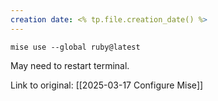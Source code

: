 ```yaml
---
creation date: <% tp.file.creation_date() %>
---
```


```
mise use --global ruby@latest
```

May need to restart terminal.

Link to original: [[2025-03-17 Configure Mise]]